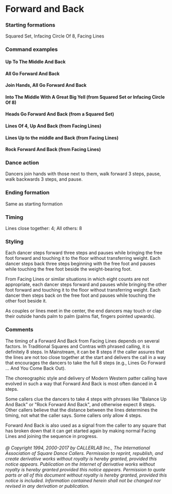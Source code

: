 
# Forward and Back

### Starting formations

Squared Set, Infacing Circle Of 8, Facing Lines

### Command examples

#### Up To The Middle And Back
#### All Go Forward And Back
#### Join Hands, All Go Forward And Back
#### Into The Middle With A Great Big Yell (from Squared Set or Infacing Circle Of 8)
#### Heads Go Forward And Back (from a Squared Set)
#### Lines Of 4, Up And Back (from Facing Lines)
#### Lines Up to the middle and Back (from Facing Lines)
#### Rock Forward And Back (from Facing Lines)

### Dance action

Dancers join hands with those next to them, walk forward 3 steps, pause, walk backwards
3 steps, and pause.

### Ending formation

Same as starting formation

### Timing

Lines close together: 4; All others: 8

### Styling

Each dancer steps forward three steps and pauses while bringing the free foot forward and
touching it to the floor without transferring weight. Each dancer steps back three steps beginning with
the free foot and pauses while touching the free foot beside the weight-bearing foot.

From Facing Lines or similar situations in which eight counts are not appropriate, each dancer steps
forward and pauses while bringing the other foot forward and touching it to the floor without
transferring weight. Each dancer then steps back on the free foot and pauses while touching the other
foot beside it.

As couples or lines meet in the center, the end dancers may touch or clap their outside hands palm to
palm (palms flat, fingers pointed upwards).

### Comments

The timing of a Forward And Back from Facing Lines depends on several factors. In
Traditional Squares and Contras with phrased calling, it is definitely 8 steps. In Mainstream, it can
be 8 steps if the caller assures that the lines are not too close together at the start and delivers the call
in a way that encourages the dancers to take the full 8 steps (e.g., Lines Go Forward ... And You Come
Back Out).

The choreographic style and delivery of Modern Western patter calling have evolved in such a way that
Forward And Back is most often danced in 4 steps.

Some callers clue the dancers to take 4 steps with phrases like "Balance Up And Back" or "Rock
Forward And Back", and otherwise expect 8 steps. Other callers believe that the distance between the
lines determines the timing, not what the caller says. Some callers only allow 4 steps.

Forward And Back is also used as a signal from the caller to any square that has broken down that it
can get started again by making normal Facing Lines and joining the sequence in progress.

###### @ Copyright 1994, 2000-2017 by CALLERLAB Inc., The International Association of Square Dance Callers. Permission to reprint, republish, and create derivative works without royalty is hereby granted, provided this notice appears. Publication on the Internet of derivative works without royalty is hereby granted provided this notice appears. Permission to quote parts or all of this document without royalty is hereby granted, provided this notice is included. Information contained herein shall not be changed nor revised in any derivation or publication.
